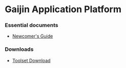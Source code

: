 # Gaijin Application Platform

### Essential documents
* [Newcomer's Guide](https://github.com/GaijinEntertainment/GaijinApplicationPlatform/wiki/Platform-Newcomer's-Brief-Guide)

### Downloads
* [Toolset Download](https://github.com/GaijinEntertainment/GaijinApplicationPlatform/releases)
